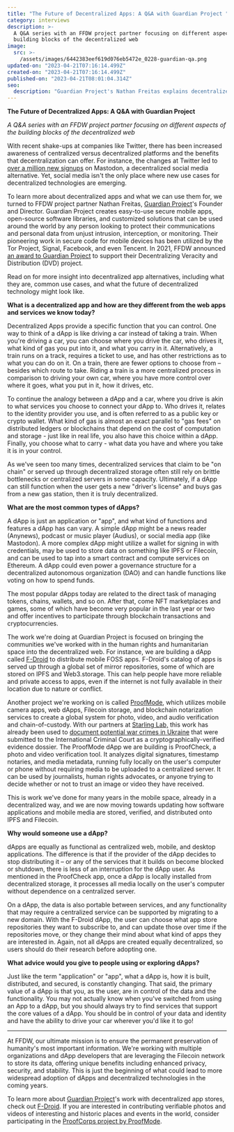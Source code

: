 ```yaml
---
title: "The Future of Decentralized Apps: A Q&A with Guardian Project "
category: interviews
description: >-
  A Q&A series with an FFDW project partner focusing on different aspects of the
  building blocks of the decentralized web
image:
  src: >-
    /assets/images/6442383eef619d076eb5472e_0228-guardian-qa.png
updated-on: "2023-04-21T07:16:14.499Z"
created-on: "2023-04-21T07:16:14.499Z"
published-on: "2023-04-21T08:01:04.314Z"
seo:
  description: "Guardian Project's Nathan Freitas explains decentralized apps, their benefits, and how they're revolutionizing digital privacy and security in mobile technology."
---
```


**The Future of Decentralized Apps: A Q&A with Guardian Project**

_A Q&A series with an FFDW project partner focusing on different aspects of the building blocks of the decentralized web_

With recent shake-ups at companies like Twitter, there has been increased awareness of centralized versus decentralized platforms and the benefits that decentralization can offer. For instance, the changes at Twitter led to [over a million new signups](https://twitter.com/joinmastodon/status/1591519312338210816) on Mastodon, a decentralized social media alternative. Yet, social media isn't the only place where new use cases for decentralized technologies are emerging.

To learn more about decentralized apps and what we can use them for, we turned to FFDW project partner Nathan Freitas, [Guardian Project](https://guardianproject.info/)'s Founder and Director. Guardian Project creates easy-to-use secure mobile apps, open-source software libraries, and customized solutions that can be used around the world by any person looking to protect their communications and personal data from unjust intrusion, interception, or monitoring. Their pioneering work in secure code for mobile devices has been utilized by the Tor Project, Signal, Facebook, and even Tencent. In 2021, FFDW announced [an award to Guardian Project](/guardian-project-annoucement) to support their Decentralizing Veracity and Distribution (DVD) project.

Read on for more insight into decentralized app alternatives, including what they are, common use cases, and what the future of decentralized technology might look like.

**What is a decentralized app and how are they different from the web apps and services we know today?**

Decentralized Apps provide a specific function that you can control. One way to think of a dApp is like driving a car instead of taking a train. When you're driving a car, you can choose where you drive the car, who drives it, what kind of gas you put into it, and what you carry in it. Alternatively, a train runs on a track, requires a ticket to use, and has other restrictions as to what you can do on it. On a train, there are fewer options to choose from – besides which route to take. Riding a train is a more centralized process in comparison to driving your own car, where you have more control over where it goes, what you put in it, how it drives, etc.

To continue the analogy between a dApp and a car, where you drive is akin to what services you choose to connect your dApp to. Who drives it, relates to the identity provider you use, and is often referred to as a public key or crypto wallet. What kind of gas is almost an exact parallel to "gas fees" on distributed ledgers or blockchains that depend on the cost of computation and storage - just like in real life, you also have this choice within a dApp. Finally, you choose what to carry - what data you have and where you take it is in your control.

As we've seen too many times, decentralized services that claim to be "on chain" or served up through decentralized storage often still rely on brittle bottlenecks or centralized servers in some capacity. Ultimately, if a dApp can still function when the user gets a new "driver's license" and buys gas from a new gas station, then it is truly decentralized.

**What are the most common types of dApps?**

A dApp is just an application or "app", and what kind of functions and features a dApp has can vary. A simple dApp might be a news reader (Anynews), podcast or music player (Audius), or social media app (like Mastodon). A more complex dApp might utilize a wallet for signing in with credentials, may be used to store data on something like IPFS or Filecoin, and can be used to tap into a smart contract and compute services on Ethereum. A dApp could even power a governance structure for a decentralized autonomous organization (DAO) and can handle functions like voting on how to spend funds.

The most popular dApps today are related to the direct task of managing tokens, chains, wallets, and so on. After that, come NFT marketplaces and games, some of which have become very popular in the last year or two and offer incentives to participate through blockchain transactions and cryptocurrencies.

The work we're doing at Guardian Project is focused on bringing the communities we've worked with in the human rights and humanitarian space into the decentralized web. For instance, we are building a dApp called [F-Droid](https://f-droid.org/) to distribute mobile FOSS apps. F-Droid's catalog of apps is served up through a global set of mirror repositories, some of which are stored on IPFS and Web3.storage. This can help people have more reliable and private access to apps, even if the internet is not fully available in their location due to nature or conflict.

Another project we're working on is called [ProofMode](https://proofmode.org/), which utilizes mobile camera apps, web dApps, Filecoin storage, and blockchain notarization services to create a global system for photo, video, and audio verification and chain-of-custody. With our partners at [Starling Lab,](https://www.starlinglab.org/) this work has already been used to [document potential war crimes in Ukraine](https://www.politico.com/newsletters/digital-future-daily/2023/01/17/ukraine-war-crimes-blockchain-00078170) that were submitted to the International Criminal Court as a cryptographically-verified evidence dossier. The ProofMode dApp we are building is ProofCheck, a photo and video verification tool. It analyzes digital signatures, timestamp notaries, and media metadata, running fully locally on the user's computer or phone without requiring media to be uploaded to a centralized server. It can be used by journalists, human rights advocates, or anyone trying to decide whether or not to trust an image or video they have received.

This is work we've done for many years in the mobile space, already in a decentralized way, and we are now moving towards updating how software applications and mobile media are stored, verified, and distributed onto IPFS and Filecoin.

**Why would someone use a dApp?**

dApps are equally as functional as centralized web, mobile, and desktop applications. The difference is that if the provider of the dApp decides to stop distributing it – or any of the services that it builds on become blocked or shutdown, there is less of an interruption for the dApp user. As mentioned in the ProofCheck app, once a dApp is locally installed from decentralized storage, it processes all media locally on the user's computer without dependence on a centralized server.

On a dApp, the data is also portable between services, and any functionality that may require a centralized service can be supported by migrating to a new domain. With the F-Droid dApp, the user can choose what app store repositories they want to subscribe to, and can update those over time if the repositories move, or they change their mind about what kind of apps they are interested in. Again, not all dApps are created equally decentralized, so users should do their research before adopting one.

**What advice would you give to people using or exploring dApps?**

Just like the term "application" or "app", what a dApp is, how it is built, distributed, and secured, is constantly changing. That said, the primary value of a dApp is that you, as the user, are in control of the data and the functionality. You may not actually know when you've switched from using an App to a dApp, but you should always try to find services that support the core values of a dApp. You should be in control of your data and identity and have the ability to drive your car wherever you'd like it to go!

---

At FFDW, our ultimate mission is to ensure the permanent preservation of humanity's most important information. We're working with multiple organizations and dApp developers that are leveraging the Filecoin network to store its data, offering unique benefits including enhanced privacy, security, and stability. This is just the beginning of what could lead to more widespread adoption of dApps and decentralized technologies in the coming years.

To learn more about [Guardian Project](https://guardianproject.info)'s work with decentralized app stores, check out [F-Droid](https://f-droid.org). If you are interested in contributing verifiable photos and videos of interesting and historic places and events in the world, consider participating in the [ProofCorps project by ProofMode](https://proofmode.org/proofcorps).

